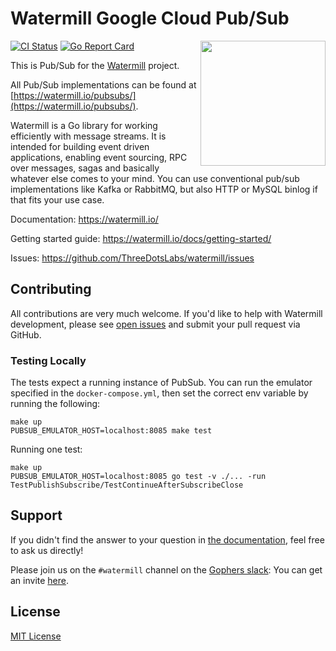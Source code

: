 # Watermill Google Cloud Pub/Sub
<img align="right" width="200" src="https://threedots.tech/watermill-io/watermill-logo.png">

[![CI Status](https://github.com/UnAfraid/watermill-googlecloud/actions/workflows/master.yml/badge.svg)](https://github.com/UnAfraid/watermill-googlecloud/actions/workflows/master.yml)
[![Go Report Card](https://goreportcard.com/badge/github.com/UnAfraid/watermill-googlecloud)](https://goreportcard.com/report/github.com/UnAfraid/watermill-googlecloud)

This is Pub/Sub for the [Watermill](https://watermill.io/) project.

All Pub/Sub implementations can be found at [https://watermill.io/pubsubs/](https://watermill.io/pubsubs/).

Watermill is a Go library for working efficiently with message streams. It is intended
for building event driven applications, enabling event sourcing, RPC over messages,
sagas and basically whatever else comes to your mind. You can use conventional pub/sub
implementations like Kafka or RabbitMQ, but also HTTP or MySQL binlog if that fits your use case.

Documentation: https://watermill.io/

Getting started guide: https://watermill.io/docs/getting-started/

Issues: https://github.com/ThreeDotsLabs/watermill/issues

## Contributing

All contributions are very much welcome. If you'd like to help with Watermill development,
please see [open issues](https://github.com/ThreeDotsLabs/watermill/issues?utf8=%E2%9C%93&q=is%3Aissue+is%3Aopen+)
and submit your pull request via GitHub.

### Testing Locally

The tests expect a running instance of PubSub. You can run the emulator specified in the `docker-compose.yml`, then set the correct env variable by running the following:
```
make up
PUBSUB_EMULATOR_HOST=localhost:8085 make test
```

Running one test:

```
make up
PUBSUB_EMULATOR_HOST=localhost:8085 go test -v ./... -run TestPublishSubscribe/TestContinueAfterSubscribeClose
```

## Support

If you didn't find the answer to your question in [the documentation](https://watermill.io/), feel free to ask us directly!

Please join us on the `#watermill` channel on the [Gophers slack](https://gophers.slack.com/): You can get an invite [here](https://gophersinvite.herokuapp.com/).

## License

[MIT License](./LICENSE)
